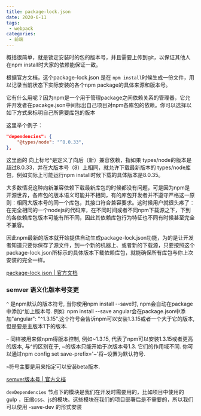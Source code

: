 ```yaml
---
title: package-lock.json
date: 2020-6-11
tags:
 - webpack
categories:
 - 前端
---
```





概括很简单，就是锁定安装时的包的版本号，并且需要上传到git，以保证其他人在npm install时大家的依赖能保证一致。

根据官方文档，这个package-lock.json 是在 `npm install`时候生成一份文件，用以记录当前状态下实际安装的各个npm package的具体来源和版本号。

它有什么用呢？因为npm是一个用于管理package之间依赖关系的管理器，它允许开发者在pacakge.json中间标出自己项目对npm各库包的依赖。你可以选择以如下方式来标明自己所需要库包的版本

这里举个例子：
```json
"dependencies": {
    "@types/node": "^8.0.33",
},
```

这里面的 向上标号^是定义了向后（新）兼容依赖，指如果 types/node的版本是超过8.0.33，并在大版本号（8）上相同，就允许下载最新版本的 types/node库包，例如实际上可能运行npm install时候下载的具体版本是8.0.35。

大多数情况这种向新兼容依赖下载最新库包的时候都没有问题，可是因为npm是开源世界，各库包的版本语义可能并不相同，有的库包开发者并不遵守严格这一原则：相同大版本号的同一个库包，其接口符合兼容要求。这时候用户就很头疼了：在完全相同的一个nodejs的代码库，在不同时间或者不同npm下载源之下，下到的各依赖库包版本可能有所不同，因此其依赖库包行为特征也不同有时候甚至完全不兼容。

因此npm最新的版本就开始提供自动生成package-lock.json功能，为的是让开发者知道只要你保存了源文件，到一个新的机器上、或者新的下载源，只要按照这个package-lock.json所标示的具体版本下载依赖库包，就能确保所有库包与你上次安装的完全一样。

[package-lock.json | 官方文档](https://docs.npmjs.com/files/package-lock.json)



### semver 语义化版本号变更

`^` 是npm默认的版本符号, 当你使用npm install --save时, npm会自动在package中添加^加上版本号. 例如: npm install --save angular会在package.json中添加"angular": "^1.3.15".这个符号会告诉npm可以安装1.3.15或者一个大于它的版本, 但是要是主版本1下的版本.

`~` 同样被用来做npm得版本控制, 例如~1.3.15, 代表了npm可以安装1.3.15或者更高的版本, 与^的区别在于, ~的版本只能开始于次版本号1.3. 它们的作用域不同. 你可以通过npm config set save-prefix='~'将~设置为默认符号.

`>`符号主要是用来指定可以安装beta版本.

[semver版本号 | 官方文档](https://semver.org/lang/zh-CN/)


`devDependencies` 节点下的模块是我们在开发时需要用的，比如项目中使用的 gulp ，压缩css、js的模块。这些模块在我们的项目部署后是不需要的，所以我们可以使用 -save-dev 的形式安装
